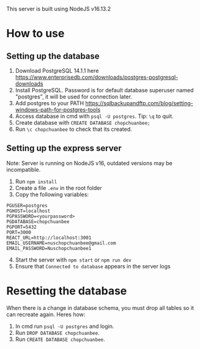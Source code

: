This server is built using NodeJS v16.13.2
# How to use
## Setting up the database
1. Download PostgreSQL 14.1.1 here https://www.enterprisedb.com/downloads/postgres-postgresql-downloads
2. Install PostgreSQL. Password is for default database superuser named "postgres", it will be used for connection later. 
3. Add postgres to your PATH https://sqlbackupandftp.com/blog/setting-windows-path-for-postgres-tools
4. Access database in cmd with `psql -U postgres`. Tip: `\q` to quit.
5. Create database with `CREATE DATABASE chopchuanbee;`
6. Run `\c chopchuanbee` to check that its created.

## Setting up the express server
Note: Server is running on NodeJS v16, outdated versions may be incompatible.
1. Run `npm install`
2. Create a file `.env` in the root folder
3. Copy the following variables:
```
PGUSER=postgres
PGHOST=localhost
PGPASSWORD=<yourpassword>
PGDATABASE=chopchuanbee
PGPORT=5432
PORT=3000
REACT_URL=http://localhost:3001
EMAIL_USERNAME=nuschopchuanbee@gmail.com
EMAIL_PASSWORD=Nuschopchuanbee1
```
4. Start the server with `npm start` or `npm run dev`
5. Ensure that `Connected to database` appears in the server logs

# Resetting the database
When there is a change in database schema, you must drop all tables so it can recreate again. Heres how:
1. In cmd run `psql -U postgres` and login.
2. Run `DROP DATABASE chopchuanbee`.
3. Run `CREATE DATABASE chopchuanbee`.